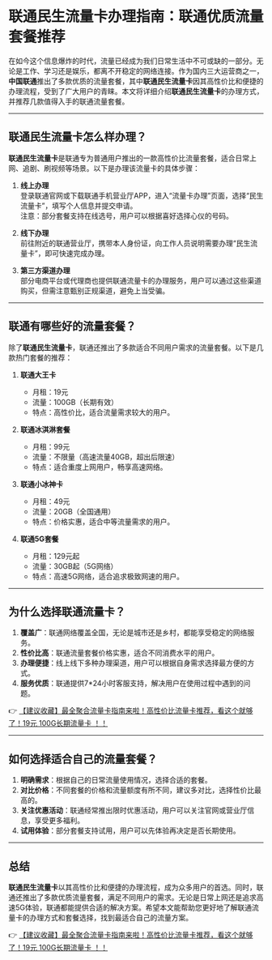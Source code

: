 # 联通民生流量卡办理指南：联通优质流量套餐推荐

在如今这个信息爆炸的时代，流量已经成为我们日常生活中不可或缺的一部分。无论是工作、学习还是娱乐，都离不开稳定的网络连接。作为国内三大运营商之一，**中国联通**推出了多款优质的流量套餐，其中**联通民生流量卡**因其高性价比和便捷的办理流程，受到了广大用户的青睐。本文将详细介绍**联通民生流量卡**的办理方式，并推荐几款值得入手的联通流量套餐。

---

## 联通民生流量卡怎么样办理？

**联通民生流量卡**是联通专为普通用户推出的一款高性价比流量套餐，适合日常上网、追剧、刷视频等场景。以下是办理该流量卡的具体步骤：

1. **线上办理**  
   登录联通官网或下载联通手机营业厅APP，进入“流量卡办理”页面，选择“民生流量卡”，填写个人信息并提交申请。  
   注意：部分套餐支持在线选号，用户可以根据喜好选择心仪的号码。

2. **线下办理**  
   前往附近的联通营业厅，携带本人身份证，向工作人员说明需要办理“民生流量卡”，即可快速完成办理。

3. **第三方渠道办理**  
   部分电商平台或代理商也提供联通流量卡的办理服务，用户可以通过这些渠道购买，但需注意甄别正规渠道，避免上当受骗。

---

## 联通有哪些好的流量套餐？

除了**联通民生流量卡**，联通还推出了多款适合不同用户需求的流量套餐。以下是几款热门套餐的推荐：

1. **联通大王卡**  
   - 月租：19元  
   - 流量：100GB（长期有效）  
   - 特点：高性价比，适合流量需求较大的用户。

2. **联通冰淇淋套餐**  
   - 月租：99元  
   - 流量：不限量（高速流量40GB，超出后限速）  
   - 特点：适合重度上网用户，畅享高速网络。

3. **联通小冰神卡**  
   - 月租：49元  
   - 流量：20GB（全国通用）  
   - 特点：价格实惠，适合中等流量需求的用户。

4. **联通5G套餐**  
   - 月租：129元起  
   - 流量：30GB起（5G网络）  
   - 特点：高速5G网络，适合追求极致网速的用户。

---

## 为什么选择联通流量卡？

1. **覆盖广**：联通网络覆盖全国，无论是城市还是乡村，都能享受稳定的网络服务。  
2. **性价比高**：联通流量套餐价格实惠，适合不同消费水平的用户。  
3. **办理便捷**：线上线下多种办理渠道，用户可以根据自身需求选择最方便的方式。  
4. **服务优质**：联通提供7*24小时客服支持，解决用户在使用过程中遇到的问题。

👉 [【建议收藏】最全聚合流量卡指南来啦！高性价比流量卡推荐，看这个就够了！19元 100G长期流量卡 ！！](https://bit.ly/Liuliangka)

---

## 如何选择适合自己的流量套餐？

1. **明确需求**：根据自己的日常流量使用情况，选择合适的套餐。  
2. **对比价格**：不同套餐的价格和流量额度有所不同，建议多对比，选择性价比最高的。  
3. **关注优惠活动**：联通经常推出限时优惠活动，用户可以关注官网或营业厅信息，享受更多福利。  
4. **试用体验**：部分套餐支持试用，用户可以先体验再决定是否长期使用。

---

## 总结

**联通民生流量卡**以其高性价比和便捷的办理流程，成为众多用户的首选。同时，联通还推出了多款优质流量套餐，满足不同用户的需求。无论是日常上网还是追求高速5G体验，联通都能提供合适的解决方案。希望本文能帮助您更好地了解联通流量卡的办理方式和套餐选择，找到最适合自己的流量方案。

👉 [【建议收藏】最全聚合流量卡指南来啦！高性价比流量卡推荐，看这个就够了！19元 100G长期流量卡 ！！](https://bit.ly/Liuliangka)
